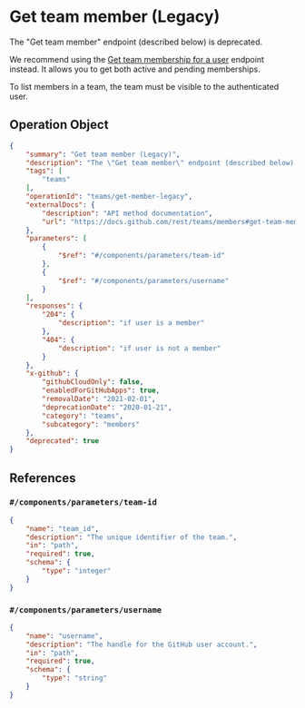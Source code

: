 # Get team member (Legacy)

The "Get team member" endpoint (described below) is deprecated.

We recommend using the [Get team membership for a user](https://docs.github.com/rest/teams/members#get-team-membership-for-a-user) endpoint instead. It allows you to get both active and pending memberships.

To list members in a team, the team must be visible to the authenticated user.

## Operation Object

```json
{
    "summary": "Get team member (Legacy)",
    "description": "The \"Get team member\" endpoint (described below) is deprecated.\n\nWe recommend using the [Get team membership for a user](https://docs.github.com/rest/teams/members#get-team-membership-for-a-user) endpoint instead. It allows you to get both active and pending memberships.\n\nTo list members in a team, the team must be visible to the authenticated user.",
    "tags": [
        "teams"
    ],
    "operationId": "teams/get-member-legacy",
    "externalDocs": {
        "description": "API method documentation",
        "url": "https://docs.github.com/rest/teams/members#get-team-member-legacy"
    },
    "parameters": [
        {
            "$ref": "#/components/parameters/team-id"
        },
        {
            "$ref": "#/components/parameters/username"
        }
    ],
    "responses": {
        "204": {
            "description": "if user is a member"
        },
        "404": {
            "description": "if user is not a member"
        }
    },
    "x-github": {
        "githubCloudOnly": false,
        "enabledForGitHubApps": true,
        "removalDate": "2021-02-01",
        "deprecationDate": "2020-01-21",
        "category": "teams",
        "subcategory": "members"
    },
    "deprecated": true
}
```

## References

### `#/components/parameters/team-id`

```json
{
    "name": "team_id",
    "description": "The unique identifier of the team.",
    "in": "path",
    "required": true,
    "schema": {
        "type": "integer"
    }
}
```

### `#/components/parameters/username`

```json
{
    "name": "username",
    "description": "The handle for the GitHub user account.",
    "in": "path",
    "required": true,
    "schema": {
        "type": "string"
    }
}
```